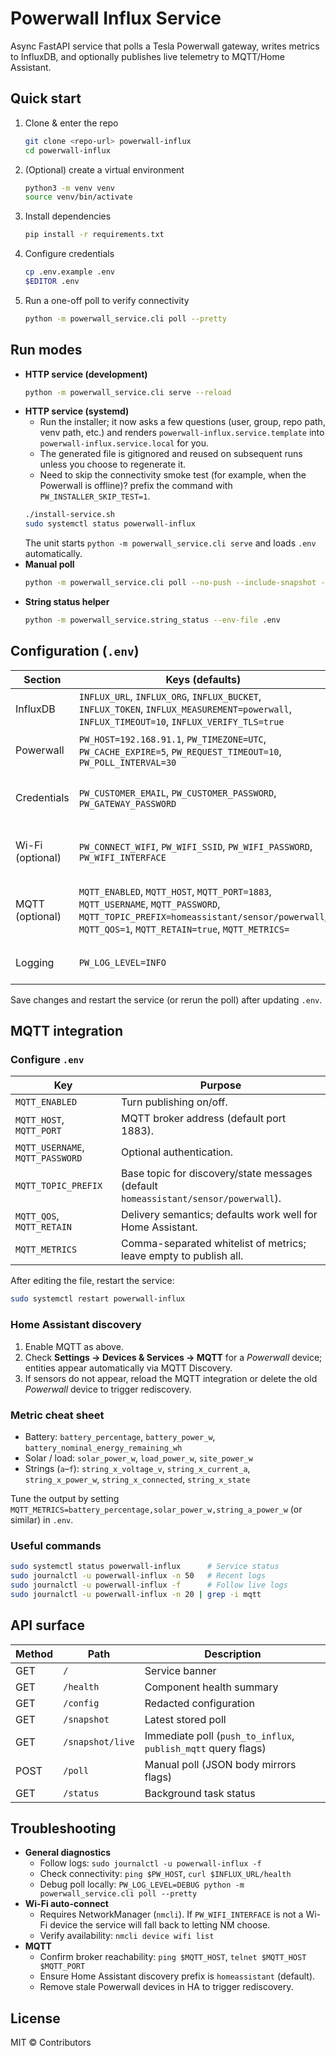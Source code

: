 # Powerwall Influx Service

Async FastAPI service that polls a Tesla Powerwall gateway, writes metrics to InfluxDB, and optionally publishes live telemetry to MQTT/Home Assistant.

## Quick start

1. Clone & enter the repo
   ```bash
   git clone <repo-url> powerwall-influx
   cd powerwall-influx
   ```
2. (Optional) create a virtual environment
   ```bash
   python3 -m venv venv
   source venv/bin/activate
   ```
3. Install dependencies
   ```bash
   pip install -r requirements.txt
   ```
4. Configure credentials
   ```bash
   cp .env.example .env
   $EDITOR .env
   ```
5. Run a one-off poll to verify connectivity
   ```bash
   python -m powerwall_service.cli poll --pretty
   ```

## Run modes

- **HTTP service (development)**
  ```bash
  python -m powerwall_service.cli serve --reload
  ```
- **HTTP service (systemd)**
   - Run the installer; it now asks a few questions (user, group, repo path, venv path, etc.) and renders `powerwall-influx.service.template` into `powerwall-influx.service.local` for you.
   - The generated file is gitignored and reused on subsequent runs unless you choose to regenerate it.
   - Need to skip the connectivity smoke test (for example, when the Powerwall is offline)? prefix the command with `PW_INSTALLER_SKIP_TEST=1`.
   ```bash
   ./install-service.sh
   sudo systemctl status powerwall-influx
   ```
   The unit starts `python -m powerwall_service.cli serve` and loads `.env` automatically.
- **Manual poll**
  ```bash
  python -m powerwall_service.cli poll --no-push --include-snapshot --pretty
  ```
- **String status helper**
  ```bash
  python -m powerwall_service.string_status --env-file .env
  ```

## Configuration (`.env`)

| Section | Keys (defaults) | Notes |
| --- | --- | --- |
| InfluxDB | `INFLUX_URL`, `INFLUX_ORG`, `INFLUX_BUCKET`, `INFLUX_TOKEN`, `INFLUX_MEASUREMENT=powerwall`, `INFLUX_TIMEOUT=10`, `INFLUX_VERIFY_TLS=true` | `INFLUX_TOKEN` must be set. |
| Powerwall | `PW_HOST=192.168.91.1`, `PW_TIMEZONE=UTC`, `PW_CACHE_EXPIRE=5`, `PW_REQUEST_TIMEOUT=10`, `PW_POLL_INTERVAL=30` | TEDAPI gateway credentials required below. |
| Credentials | `PW_CUSTOMER_EMAIL`, `PW_CUSTOMER_PASSWORD`, `PW_GATEWAY_PASSWORD` | Provide whichever combination grants access. |
| Wi-Fi (optional) | `PW_CONNECT_WIFI`, `PW_WIFI_SSID`, `PW_WIFI_PASSWORD`, `PW_WIFI_INTERFACE` | Requires NetworkManager for auto-association. |
| MQTT (optional) | `MQTT_ENABLED`, `MQTT_HOST`, `MQTT_PORT=1883`, `MQTT_USERNAME`, `MQTT_PASSWORD`, `MQTT_TOPIC_PREFIX=homeassistant/sensor/powerwall`, `MQTT_QOS=1`, `MQTT_RETAIN=true`, `MQTT_METRICS=` | Leave `MQTT_METRICS` empty to publish all supported metrics. |
| Logging | `PW_LOG_LEVEL=INFO` | Use `DEBUG` for verbose troubleshooting. |

Save changes and restart the service (or rerun the poll) after updating `.env`.

## MQTT integration

### Configure `.env`

| Key | Purpose |
| --- | --- |
| `MQTT_ENABLED` | Turn publishing on/off. |
| `MQTT_HOST`, `MQTT_PORT` | MQTT broker address (default port 1883). |
| `MQTT_USERNAME`, `MQTT_PASSWORD` | Optional authentication. |
| `MQTT_TOPIC_PREFIX` | Base topic for discovery/state messages (default `homeassistant/sensor/powerwall`). |
| `MQTT_QOS`, `MQTT_RETAIN` | Delivery semantics; defaults work well for Home Assistant. |
| `MQTT_METRICS` | Comma-separated whitelist of metrics; leave empty to publish all. |

After editing the file, restart the service:

```bash
sudo systemctl restart powerwall-influx
```

### Home Assistant discovery

1. Enable MQTT as above.
2. Check **Settings → Devices & Services → MQTT** for a *Powerwall* device; entities appear automatically via MQTT Discovery.
3. If sensors do not appear, reload the MQTT integration or delete the old *Powerwall* device to trigger rediscovery.

### Metric cheat sheet

- Battery: `battery_percentage`, `battery_power_w`, `battery_nominal_energy_remaining_wh`
- Solar / load: `solar_power_w`, `load_power_w`, `site_power_w`
- Strings (`a`–`f`): `string_x_voltage_v`, `string_x_current_a`, `string_x_power_w`, `string_x_connected`, `string_x_state`

Tune the output by setting `MQTT_METRICS=battery_percentage,solar_power_w,string_a_power_w` (or similar) in `.env`.

### Useful commands

```bash
sudo systemctl status powerwall-influx      # Service status
sudo journalctl -u powerwall-influx -n 50   # Recent logs
sudo journalctl -u powerwall-influx -f      # Follow live logs
sudo journalctl -u powerwall-influx -n 20 | grep -i mqtt
```

## API surface

| Method | Path | Description |
| --- | --- | --- |
| GET | `/` | Service banner |
| GET | `/health` | Component health summary |
| GET | `/config` | Redacted configuration |
| GET | `/snapshot` | Latest stored poll |
| GET | `/snapshot/live` | Immediate poll (`push_to_influx`, `publish_mqtt` query flags) |
| POST | `/poll` | Manual poll (JSON body mirrors flags) |
| GET | `/status` | Background task status |

## Troubleshooting

- **General diagnostics**
   - Follow logs: `sudo journalctl -u powerwall-influx -f`
   - Check connectivity: `ping $PW_HOST`, `curl $INFLUX_URL/health`
   - Debug poll locally: `PW_LOG_LEVEL=DEBUG python -m powerwall_service.cli poll --pretty`
- **Wi-Fi auto-connect**
   - Requires NetworkManager (`nmcli`). If `PW_WIFI_INTERFACE` is not a Wi-Fi device the service will fall back to letting NM choose.
   - Verify availability: `nmcli device wifi list`
- **MQTT**
   - Confirm broker reachability: `ping $MQTT_HOST`, `telnet $MQTT_HOST $MQTT_PORT`
   - Ensure Home Assistant discovery prefix is `homeassistant` (default).
   - Remove stale Powerwall devices in HA to trigger rediscovery.

## License

MIT © Contributors
